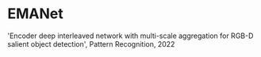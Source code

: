 # EMANet

'Encoder deep interleaved network with multi-scale aggregation for RGB-D salient object detection', Pattern Recognition, 2022
